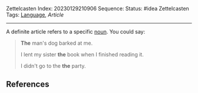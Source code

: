Zettelcasten Index: 20230129210906
Sequence:
Status: #idea
Zettelcasten Tags: [Language](Language.md), *Article*

---

A definite article refers to a specific [noun](Noun.md). You could say:

 > 
 > **The** man's dog barked at me.
 > 
 > I lent my sister **the** book when I finished reading it.
 > 
 > I didn't go to the **the** party.

## References
